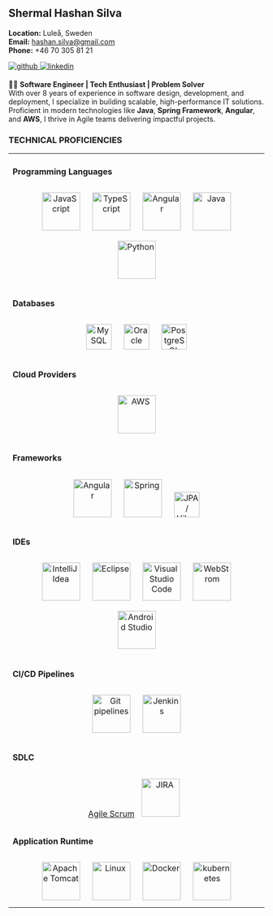## Shermal Hashan Silva
**Location:** Luleå, Sweden  
**Email:** hashan.silva@gmail.com  
**Phone:** +46 70 305 81 21  

<a href="https://github.com/hashansilva" target="_blank">
<img src=https://img.shields.io/badge/github-%2324292e.svg?&style=for-the-badge&logo=github&logoColor=white alt=github style="margin-bottom: 5px;" />
</a>
<a href="https://www.linkedin.com/in/hashan-silva" target="_blank">
<img src=https://img.shields.io/badge/linkedin-%231E77B5.svg?&style=for-the-badge&logo=linkedin&logoColor=white alt=linkedin style="margin-bottom: 5px;" />
</a>

👨‍💻 **Software Engineer | Tech Enthusiast | Problem Solver**  
With over 8 years of experience in software design, development, and deployment, I specialize in building scalable, high-performance IT solutions. Proficient in modern technologies like **Java**, **Spring Framework**, **Angular**, and **AWS**, I thrive in Agile teams delivering impactful projects.

### TECHNICAL PROFICIENCIES  
<table><tr><td valign="top" width="100%">

#### Programming Languages  
<div align="center">  
<a href="https://www.javascript.com/" target="_blank"><img style="margin: 10px" src="https://upload.wikimedia.org/wikipedia/commons/6/6a/JavaScript-logo.png" alt="JavaScript" height="75" /></a>  
<a href="https://www.typescriptlang.org/" target="_blank"><img style="margin: 10px" src="https://upload.wikimedia.org/wikipedia/commons/thumb/4/4c/Typescript_logo_2020.svg/1200px-Typescript_logo_2020.svg.png" alt="TypeScript" height="75" /></a>  
<a href="https://angular.io/" target="_blank"><img style="margin: 10px" src="https://upload.wikimedia.org/wikipedia/commons/thumb/c/cf/Angular_full_color_logo.svg/2048px-Angular_full_color_logo.svg.png" alt="Angular" height="75" /></a>  
<a href="https://www.java.com/" target="_blank"><img style="margin: 10px" src="https://upload.wikimedia.org/wikipedia/en/thumb/3/30/Java_programming_language_logo.svg/1200px-Java_programming_language_logo.svg.png" alt="Java" height="75" /></a>  
  <a href="https://www.python.org/" target="_blank"><img style="margin: 10px" src="https://www.python.org/static/img/python-logo.png" alt="Python" height="75" /></a>  
</div>

</td></tr>
<tr><td valign="top" width="100%">

#### Databases  
<div align="center">  
<a href="https://www.mysql.com/" target="_blank"><img style="margin: 10px" src="https://www.mysql.com/common/logos/logo-mysql-170x115.png" alt="MySQL" height="50" /></a>  
<a href="https://www.oracle.com/in/index.html" target="_blank"><img style="margin: 10px" src="https://upload.wikimedia.org/wikipedia/commons/thumb/5/50/Oracle_logo.svg/2560px-Oracle_logo.svg.png" alt="Oracle" height="50" /></a>  
<a href="https://www.postgresql.org/" target="_blank"><img style="margin: 10px" src="https://upload.wikimedia.org/wikipedia/commons/thumb/2/29/Postgresql_elephant.svg/993px-Postgresql_elephant.svg.png" alt="PostgreSQL" height="50" /></a>  
</div>

</td></tr>
<tr><td valign="top" width="100%">

#### Cloud Providers  
<div align="center">  
<a href="https://aws.amazon.com/" target="_blank"><img style="margin: 10px" src="https://upload.wikimedia.org/wikipedia/commons/thumb/1/1d/AmazonWebservices_Logo.svg/1200px-AmazonWebservices_Logo.svg.png" alt="AWS" height="75" /></a>  
</div> 
</td></tr>
<tr><td valign="top" width="100%">

#### Frameworks  
<div align="center">  
<a href="https://angular.io/" target="_blank"><img style="margin: 10px" src="https://upload.wikimedia.org/wikipedia/commons/thumb/c/cf/Angular_full_color_logo.svg/2048px-Angular_full_color_logo.svg.png" alt="Angular" height="75" /></a>  
<a href="https://docs.spring.io/spring-framework/docs/3.0.x/reference/expressions.html#:~:text=The%20Spring%20Expression%20Language%20(SpEL,and%20basic%20string%20templating%20functionality." target="_blank"><img style="margin: 10px" src="https://upload.wikimedia.org/wikipedia/commons/thumb/4/44/Spring_Framework_Logo_2018.svg/800px-Spring_Framework_Logo_2018.svg.png" alt="Spring" height="75" /></a>  
<a href="https://hibernate.org/" target="_blank"><img style="margin: 10px" src="https://upload.wikimedia.org/wikipedia/commons/2/22/Hibernate_logo_a.png" alt="JPA / Hibernate" height="50" /></a>
</div>
</td></tr>
  
 <tr><td valign="top" width="100%">

#### IDEs  
<div align="center">  
<a href="https://www.jetbrains.com/idea/" target="_blank"><img style="margin: 10px" src="https://upload.wikimedia.org/wikipedia/commons/thumb/9/9c/IntelliJ_IDEA_Icon.svg/1024px-IntelliJ_IDEA_Icon.svg.png" alt="IntelliJ Idea" height="75" /></a>  
<a href="https://www.eclipse.org/ide/" target="_blank"><img style="margin: 10px" src="https://upload.wikimedia.org/wikipedia/commons/thumb/d/d0/Eclipse-Luna-Logo.svg/2560px-Eclipse-Luna-Logo.svg.png" alt="Eclipse" height="75" /></a>  
<a href="https://code.visualstudio.com/" target="_blank"><img style="margin: 10px" src="https://upload.wikimedia.org/wikipedia/commons/thumb/9/9a/Visual_Studio_Code_1.35_icon.svg/2048px-Visual_Studio_Code_1.35_icon.svg.png" alt="Visual Studio Code" height="75" /></a>
 <a href="https://www.jetbrains.com/webstorm/" target="_blank"><img style="margin: 10px" src="https://upload.wikimedia.org/wikipedia/commons/thumb/c/c0/WebStorm_Icon.svg/1200px-WebStorm_Icon.svg.png" alt="WebStrom" height="75" /></a>
   <a href="https://developer.android.com/studio" target="_blank"><img style="margin: 10px" src="https://upload.wikimedia.org/wikipedia/commons/thumb/9/92/Android_Studio_Trademark.svg/256px-Android_Studio_Trademark.svg.png" alt="Android Studio" height="75" /></a>
</div>
</td></tr>
  
   <tr><td valign="top" width="100%">

#### CI/CD Pipelines  
<div align="center">  
<a href="https://docs.gitlab.com/ee/ci/pipelines/" target="_blank"><img style="margin: 10px" src="https://upload.wikimedia.org/wikipedia/commons/thumb/e/e0/Git-logo.svg/1200px-Git-logo.svg.png" alt="Git pipelines" height="75" /></a>  
<a href="https://www.jenkins.io/" target="_blank"><img style="margin: 10px" src="https://upload.wikimedia.org/wikipedia/commons/thumb/e/e9/Jenkins_logo.svg/1200px-Jenkins_logo.svg.png" alt="Jenkins" height="75" /></a>
</div>
     </td></tr>
  
   <tr><td valign="top" width="100%">

#### SDLC  
<div align="center">  
<a href="https://en.wikipedia.org/wiki/Scrum_(software_development)" target="_blank"><span>Agile Scrum</span></a>  
<a href="https://www.atlassian.com/software/jira" target="_blank"><img style="margin: 10px" src="https://upload.wikimedia.org/wikipedia/commons/thumb/8/82/Jira_%28Software%29_logo.svg/2560px-Jira_%28Software%29_logo.svg.png" alt="JIRA" height="75" /></a>
</div>
</td></tr>
     <tr><td valign="top" width="100%">

#### Application Runtime  
<div align="center">  
<a href="https://tomcat.apache.org/" target="_blank"><img style="margin: 10px" src="https://upload.wikimedia.org/wikipedia/commons/thumb/f/fe/Apache_Tomcat_logo.svg/1200px-Apache_Tomcat_logo.svg.png" alt="Apache Tomcat" height="75" /></a>  
<a href="https://www.linux.org/" target="_blank"><img style="margin: 10px" src="https://encrypted-tbn0.gstatic.com/images?q=tbn:ANd9GcRbi9aVFq2CV5UxsEhDk4L5Hk_u4nHnSTnsWhnOUNRg4mfdOfWZfJoPGLZL01QvgvIDT8Q&usqp=CAU" alt="Linux" height="75" /></a>
  <a href="https://www.docker.com/" target="_blank"><img style="margin: 10px" src="https://upload.wikimedia.org/wikipedia/commons/thumb/4/4e/Docker_%28container_engine%29_logo.svg/2560px-Docker_%28container_engine%29_logo.svg.png" alt="Docker" height="75" /></a>
  <a href="https://kubernetes.io/" target="_blank"><img style="margin: 10px" src="https://upload.wikimedia.org/wikipedia/commons/thumb/3/39/Kubernetes_logo_without_workmark.svg/1200px-Kubernetes_logo_without_workmark.svg.png" alt="kubernetes" height="75" /></a>
</div>
</td></tr>
